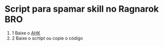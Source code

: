 # Script para spamar skill no Ragnarok BRO

1. 1 Baixe o [AHK](https://www.autohotkey.com/)
2. 2 Baixe o scrtipt ou copie o código

